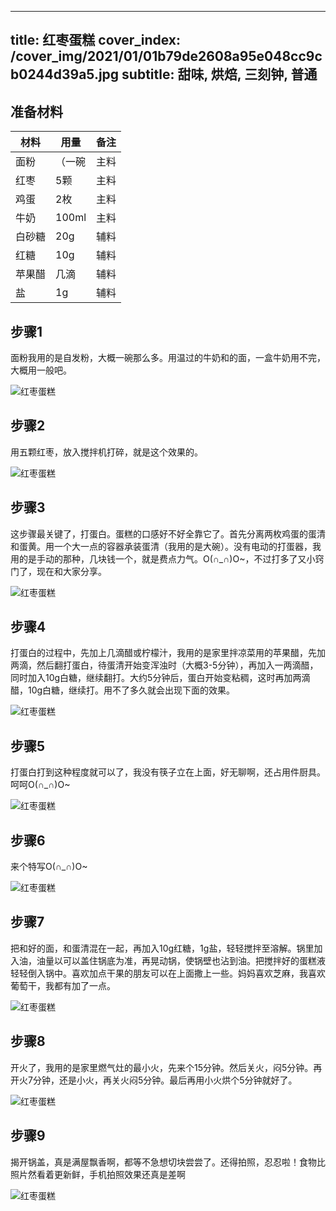 
---
title: 红枣蛋糕
cover_index: /cover_img/2021/01/01b79de2608a95e048cc9cb0244d39a5.jpg
subtitle: 甜味, 烘焙, 三刻钟, 普通
---

## 准备材料

| 材料     | 用量 | 备注|
| ------- | ----- | --- |
| 面粉 | （一碗| 主料 |
| 红枣 | 5颗| 主料 |
| 鸡蛋 | 2枚| 主料 |
| 牛奶 | 100ml| 主料 |
| 白砂糖 | 20g| 辅料 |
| 红糖 | 10g| 辅料 |
| 苹果醋 | 几滴| 辅料 |
| 盐 | 1g| 辅料 |

## 步骤1

面粉我用的是自发粉，大概一碗那么多。用温过的牛奶和的面，一盒牛奶用不完，大概用一般吧。

![红枣蛋糕](https://i8.meishichina.com/attachment/recipe/201001/201001201132054.jpg?x-oss-process=style/p320) 

## 步骤2

用五颗红枣，放入搅拌机打碎，就是这个效果的。

![红枣蛋糕](https://i8.meishichina.com/attachment/recipe/201001/201001201130593.jpg?x-oss-process=style/p320) 

## 步骤3

这步骤最关键了，打蛋白。蛋糕的口感好不好全靠它了。首先分离两枚鸡蛋的蛋清和蛋黄。用一个大一点的容器承装蛋清（我用的是大碗）。没有电动的打蛋器，我用的是手动的那种，几块钱一个，就是费点力气。O(∩_∩)O~，不过打多了又小窍门了，现在和大家分享。

![红枣蛋糕](https://i8.meishichina.com/attachment/recipe/201001/201001201135334.jpg?x-oss-process=style/p320) 

## 步骤4

打蛋白的过程中，先加上几滴醋或柠檬汁，我用的是家里拌凉菜用的苹果醋，先加两滴，然后翻打蛋白，待蛋清开始变浑浊时（大概3-5分钟），再加入一两滴醋，同时加入10g白糖，继续翻打。大约5分钟后，蛋白开始变粘稠，这时再加两滴醋，10g白糖，继续打。用不了多久就会出现下面的效果。

![红枣蛋糕](https://i8.meishichina.com/attachment/recipe/201001/201001201140188.jpg?x-oss-process=style/p320) 

## 步骤5

打蛋白打到这种程度就可以了，我没有筷子立在上面，好无聊啊，还占用件厨具。呵呵O(∩_∩)O~

![红枣蛋糕](https://i8.meishichina.com/attachment/recipe/201001/201001201142471.jpg?x-oss-process=style/p320) 

## 步骤6

来个特写O(∩_∩)O~

![红枣蛋糕](https://i8.meishichina.com/attachment/recipe/201001/201001201143399.jpg?x-oss-process=style/p320) 

## 步骤7

把和好的面，和蛋清混在一起，再加入10g红糖，1g盐，轻轻搅拌至溶解。锅里加入油，油量以可以盖住锅底为准，再晃动锅，使锅壁也沾到油。把搅拌好的蛋糕液轻轻倒入锅中。喜欢加点干果的朋友可以在上面撒上一些。妈妈喜欢芝麻，我喜欢葡萄干，我都有加了一点。

![红枣蛋糕](https://i8.meishichina.com/attachment/recipe/201001/201001201149008.jpg?x-oss-process=style/p320) 

## 步骤8

开火了，我用的是家里燃气灶的最小火，先来个15分钟。然后关火，闷5分钟。再开火7分钟，还是小火，再关火闷5分钟。最后再用小火烘个5分钟就好了。

![红枣蛋糕](https://i8.meishichina.com/attachment/recipe/201001/201001201151257.jpg?x-oss-process=style/p320) 

## 步骤9

揭开锅盖，真是满屋飘香啊，都等不急想切块尝尝了。还得拍照，忍忍啦！食物比照片然看着更新鲜，手机拍照效果还真是差啊

![红枣蛋糕](https://i8.meishichina.com/attachment/recipe/201001/201001201154502.jpg?x-oss-process=style/p320) 

